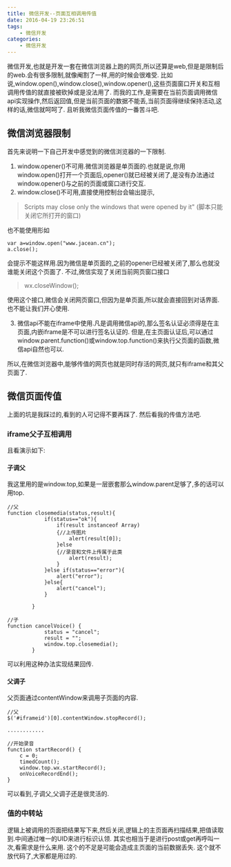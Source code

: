 ```yaml
---
title: 微信开发--页面互相调用传值
date: 2016-04-19 23:26:51
tags:
    - 微信开发
categories:
    - 微信开发
---
```

微信开发,也就是开发一套在微信浏览器上跑的网页,所以还算是web,但是是限制后的web.会有很多限制,就像阉割了一样,用的时候会很难受.
比如说,window.open(),window.close(),window.opener(),这些页面窗口开关和互相调用传值的就直接被砍掉或是没法用了.
而我的工作,是需要在当前页面调用微信api实现操作,然后返回值,但是当前页面的数据不能丢,当前页面得继续保持活动,这样的话,微信就呵呵了.
且听我微信页面传值的一番苦斗吧.
<!-- more -->
## 微信浏览器限制
首先来说明一下自己开发中感觉到的微信浏览器的一下限制.
1. window.opener()不可用.微信浏览器是单页面的.也就是说,你用window.open()打开一个页面后,opener()就已经被关闭了,是没有办法通过window.opener()与之前的页面或窗口进行交互.
2. window.close()不可用,直接使用控制台会输出提示,
> Scripts may close only the windows that were opened by it" (脚本只能关闭它所打开的窗口)

也不能使用形如

```
var a=window.open("www.jacean.cn");
a.close();
```
会提示不能这样用.因为微信是单页面的,之前的opener已经被关闭了,那么也就没谁能关闭这个页面了.
不过,微信实现了关闭当前网页窗口接口
> wx.closeWindow();

使用这个接口,微信会关闭网页窗口,但因为是单页面,所以就会直接回到对话界面.也不能让我们开心使用.

3. 微信api不能在iframe中使用.凡是调用微信api的,那么签名认证必须得是在主页面,内嵌iframe是不可以进行签名认证的.
但是,在主页面认证后,可以通过window.parent.function()或window.top.function()来执行父页面的函数,微信api自然也可以.

所以,在微信浏览器中,能够传值的网页也就是同时存活的网页,就只有iframe和其父页面了.
## 微信页面传值
上面的坑是我踩过的,看到的人可记得不要再踩了.
然后看我的传值方法吧.
### iframe父子互相调用
且看演示如下:

#### 子调父
我这里用的是window.top,如果是一层嵌套那么window.parent足够了,多的话可以用top.
```
//父
function closemedia(status,result){
            if(status=="ok"){
                if(result instanceof Array)
                {//上传图片
                    alert(result[0]);
                }else
                {//录音和文件上传属于此类
                    alert(result);
                }
            }else if(status=="error"){
                alert("error");
            }else{
                alert("cancel");
            }
            
        }

//子
function cancelVoice() {
            status = "cancel";
            result = "";
            window.top.closemedia();
        }
```
可以利用这种办法实现结果回传.
#### 父调子
父页面通过contentWindow来调用子页面的内容.
```
//父
$('#iframeid')[0].contentWindow.stopRecord();

............

//开始录音
function startRecord() {
    c = 0;
    timedCount();
    window.top.wx.startRecord();
    onVoiceRecordEnd();
}

``` 
可以看到,子调父,父调子还是很灵活的.

### 值的中转站

逻辑上被调用的页面把结果写下来,然后关闭,逻辑上的主页面再扫描结果,把值读取到.中间通过唯一的UID来进行标识认领.
其实也相当于是进行post或get再呼叫一次,看需求是什么来用.
这个的不足是可能会造成主页面的当前数据丢失.
这个就不放代码了,大家都是用过的.


